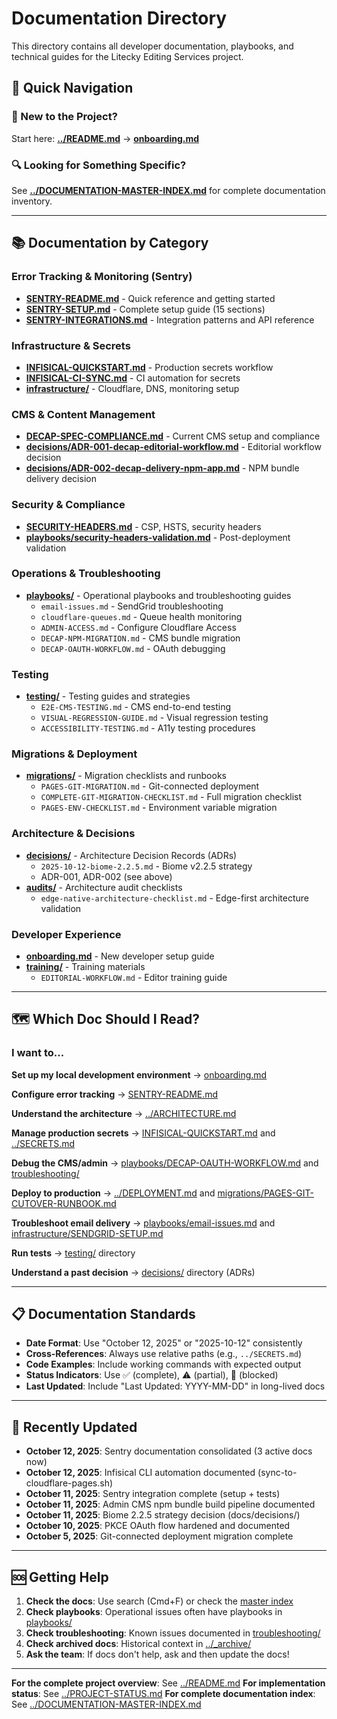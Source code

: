 # Documentation Directory

This directory contains all developer documentation, playbooks, and technical guides for the Litecky Editing Services project.

## 📖 Quick Navigation

### 🎯 New to the Project?
Start here: **[../README.md](../README.md)** → **[onboarding.md](onboarding.md)**

### 🔍 Looking for Something Specific?
See **[../DOCUMENTATION-MASTER-INDEX.md](../DOCUMENTATION-MASTER-INDEX.md)** for complete documentation inventory.

---

## 📚 Documentation by Category

### Error Tracking & Monitoring (Sentry)
- **[SENTRY-README.md](SENTRY-README.md)** - Quick reference and getting started
- **[SENTRY-SETUP.md](SENTRY-SETUP.md)** - Complete setup guide (15 sections)
- **[SENTRY-INTEGRATIONS.md](SENTRY-INTEGRATIONS.md)** - Integration patterns and API reference

### Infrastructure & Secrets
- **[INFISICAL-QUICKSTART.md](INFISICAL-QUICKSTART.md)** - Production secrets workflow
- **[INFISICAL-CI-SYNC.md](INFISICAL-CI-SYNC.md)** - CI automation for secrets
- **[infrastructure/](infrastructure/)** - Cloudflare, DNS, monitoring setup

### CMS & Content Management
- **[DECAP-SPEC-COMPLIANCE.md](DECAP-SPEC-COMPLIANCE.md)** - Current CMS setup and compliance
- **[decisions/ADR-001-decap-editorial-workflow.md](decisions/ADR-001-decap-editorial-workflow.md)** - Editorial workflow decision
- **[decisions/ADR-002-decap-delivery-npm-app.md](decisions/ADR-002-decap-delivery-npm-app.md)** - NPM bundle delivery decision

### Security & Compliance
- **[SECURITY-HEADERS.md](SECURITY-HEADERS.md)** - CSP, HSTS, security headers
- **[playbooks/security-headers-validation.md](playbooks/security-headers-validation.md)** - Post-deployment validation

### Operations & Troubleshooting
- **[playbooks/](playbooks/)** - Operational playbooks and troubleshooting guides
  - `email-issues.md` - SendGrid troubleshooting
  - `cloudflare-queues.md` - Queue health monitoring
  - `ADMIN-ACCESS.md` - Configure Cloudflare Access
  - `DECAP-NPM-MIGRATION.md` - CMS bundle migration
  - `DECAP-OAUTH-WORKFLOW.md` - OAuth debugging

### Testing
- **[testing/](testing/)** - Testing guides and strategies
  - `E2E-CMS-TESTING.md` - CMS end-to-end testing
  - `VISUAL-REGRESSION-GUIDE.md` - Visual regression testing
  - `ACCESSIBILITY-TESTING.md` - A11y testing procedures

### Migrations & Deployment
- **[migrations/](migrations/)** - Migration checklists and runbooks
  - `PAGES-GIT-MIGRATION.md` - Git-connected deployment
  - `COMPLETE-GIT-MIGRATION-CHECKLIST.md` - Full migration checklist
  - `PAGES-ENV-CHECKLIST.md` - Environment variable migration

### Architecture & Decisions
- **[decisions/](decisions/)** - Architecture Decision Records (ADRs)
  - `2025-10-12-biome-2.2.5.md` - Biome v2.2.5 strategy
  - ADR-001, ADR-002 (see above)
- **[audits/](audits/)** - Architecture audit checklists
  - `edge-native-architecture-checklist.md` - Edge-first architecture validation

### Developer Experience
- **[onboarding.md](onboarding.md)** - New developer setup guide
- **[training/](training/)** - Training materials
  - `EDITORIAL-WORKFLOW.md` - Editor training guide

---

## 🗺️  Which Doc Should I Read?

### I want to...

**Set up my local development environment**
→ [onboarding.md](onboarding.md)

**Configure error tracking**
→ [SENTRY-README.md](SENTRY-README.md)

**Understand the architecture**
→ [../ARCHITECTURE.md](../ARCHITECTURE.md)

**Manage production secrets**
→ [INFISICAL-QUICKSTART.md](INFISICAL-QUICKSTART.md) and [../SECRETS.md](../SECRETS.md)

**Debug the CMS/admin**
→ [playbooks/DECAP-OAUTH-WORKFLOW.md](playbooks/DECAP-OAUTH-WORKFLOW.md) and [troubleshooting/](troubleshooting/)

**Deploy to production**
→ [../DEPLOYMENT.md](../DEPLOYMENT.md) and [migrations/PAGES-GIT-CUTOVER-RUNBOOK.md](migrations/PAGES-GIT-CUTOVER-RUNBOOK.md)

**Troubleshoot email delivery**
→ [playbooks/email-issues.md](playbooks/email-issues.md) and [infrastructure/SENDGRID-SETUP.md](infrastructure/SENDGRID-SETUP.md)

**Run tests**
→ [testing/](testing/) directory

**Understand a past decision**
→ [decisions/](decisions/) directory (ADRs)

---

## 📋 Documentation Standards

- **Date Format**: Use "October 12, 2025" or "2025-10-12" consistently
- **Cross-References**: Always use relative paths (e.g., `../SECRETS.md`)
- **Code Examples**: Include working commands with expected output
- **Status Indicators**: Use ✅ (complete), ⚠️  (partial), 🔴 (blocked)
- **Last Updated**: Include "Last Updated: YYYY-MM-DD" in long-lived docs

---

## 🔄 Recently Updated

- **October 12, 2025**: Sentry documentation consolidated (3 active docs now)
- **October 12, 2025**: Infisical CLI automation documented (sync-to-cloudflare-pages.sh)
- **October 11, 2025**: Sentry integration complete (setup + tests)
- **October 11, 2025**: Admin CMS npm bundle build pipeline documented
- **October 11, 2025**: Biome 2.2.5 strategy decision (docs/decisions/)
- **October 10, 2025**: PKCE OAuth flow hardened and documented
- **October 5, 2025**: Git-connected deployment migration complete

---

## 🆘 Getting Help

1. **Check the docs**: Use search (Cmd+F) or check the [master index](../DOCUMENTATION-MASTER-INDEX.md)
2. **Check playbooks**: Operational issues often have playbooks in [playbooks/](playbooks/)
3. **Check troubleshooting**: Known issues documented in [troubleshooting/](troubleshooting/)
4. **Check archived docs**: Historical context in [../_archive/](../_archive/)
5. **Ask the team**: If docs don't help, ask and then update the docs!

---

**For the complete project overview**: See [../README.md](../README.md)
**For implementation status**: See [../PROJECT-STATUS.md](../PROJECT-STATUS.md)
**For complete documentation index**: See [../DOCUMENTATION-MASTER-INDEX.md](../DOCUMENTATION-MASTER-INDEX.md)

